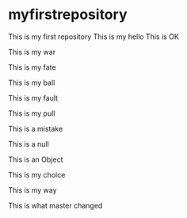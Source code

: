 # myfirstrepository
This is my first repository
This is my hello
This is OK

This is my war

This is my fate

This is my ball

This is my fault

This is my pull

This is a mistake

This is a null

This is an Object

This is my choice

This is my way

This is what master changed